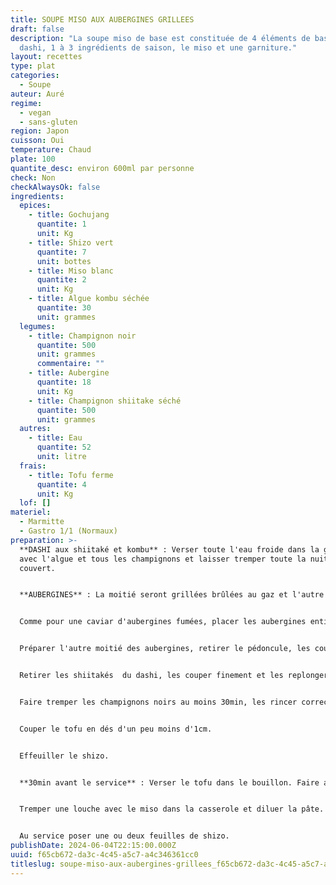 ```yaml
---
title: SOUPE MISO AUX AUBERGINES GRILLEES
draft: false
description: "La soupe miso de base est constituée de 4 éléments de base : le
  dashi, 1 à 3 ingrédients de saison, le miso et une garniture."
layout: recettes
type: plat
categories:
  - Soupe
auteur: Auré
regime:
  - vegan
  - sans-gluten
region: Japon
cuisson: Oui
temperature: Chaud
plate: 100
quantite_desc: environ 600ml par personne
check: Non
checkAlwaysOk: false
ingredients:
  epices:
    - title: Gochujang
      quantite: 1
      unit: Kg
    - title: Shizo vert
      quantite: 7
      unit: bottes
    - title: Miso blanc
      quantite: 2
      unit: Kg
    - title: Algue kombu séchée
      quantite: 30
      unit: grammes
  legumes:
    - title: Champignon noir
      quantite: 500
      unit: grammes
      commentaire: ""
    - title: Aubergine
      quantite: 18
      unit: Kg
    - title: Champignon shiitake séché
      quantite: 500
      unit: grammes
  autres:
    - title: Eau
      quantite: 52
      unit: litre
  frais:
    - title: Tofu ferme
      quantite: 4
      unit: Kg
  lof: []
materiel:
  - Marmitte
  - Gastro 1/1 (Normaux)
preparation: >-
  **DASHI aux shiitaké et kombu** : Verser toute l'eau froide dans la gamelle
  avec l'algue et tous les champignons et laisser tremper toute la nuit à
  couvert.


  **AUBERGINES** : La moitié seront grillées brûlées au gaz et l'autre confites au four.


  Comme pour une caviar d'aubergines fumées, placer les aubergines entières sur les brûleurs allumés. 10min de chaque cotés. Une fois cuites les enfermer dans un gros sac plastique afin que la peau se décolle facilement. Une fois refroidie, peler à la main les aubergines et ne pas hésiter à les rincer à l'eau pour enlever les petits morceaux cramés. Réserver dans un plat.


  Préparer l'autre moitié des aubergines, retirer le pédoncule, les couper en deux dans le sens de la longueur, puis les découper en tranches et enfin en lanières. Les disposer dans les plats à gastro. Saler, poivrer puis verser un généreux filet l’huile. Mélanger à la main pour bien enrober. Enfournez à 150°C pendant 45 minutes à une heure. Laisser à découvert pendant les 10 premières minutes, puis couvrir d’un papier aluminium ou d’une feuille de cuisson afin que les légumes cuisent à couvert.


  Retirer les shiitakés  du dashi, les couper finement et les replonger dans la gamelle . Placer le bouillon dashi sur le feu, faire chauffer sans jamais porter à ébullition. 


  Faire tremper les champignons noirs au moins 30min, les rincer correctement puis les émincer. Verser dans le dashi.


  Couper le tofu en dés d'un peu moins d'1cm. 


  Effeuiller le shizo.


  **30min avant le service** : Verser le tofu dans le bouillon. Faire attention à ne pas briser les cubes.


  Tremper une louche avec le miso dans la casserole et diluer la pâte. Ne surtout pas faire bouillir le miso, cela tuerait les bonnes bactéries et enlèverait les effets positifs.


  Au service poser une ou deux feuilles de shizo.
publishDate: 2024-06-04T22:15:00.000Z
uuid: f65cb672-da3c-4c45-a5c7-a4c346361cc0
titleslug: soupe-miso-aux-aubergines-grillees_f65cb672-da3c-4c45-a5c7-a4c346361cc0
---
```

